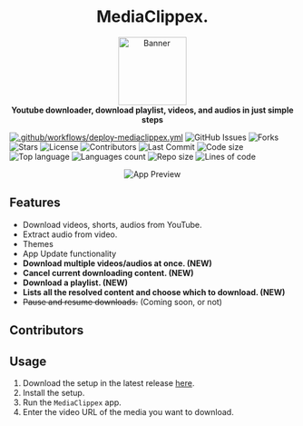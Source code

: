 <div style="text-align: center;">
  <h1>MediaClippex.</h1>
  <img src="https://raw.githubusercontent.com/pitzzahh/MediaClippex/main/MediaClippex/Resources/Icon.ico" alt="Banner" width="120" />
  <br>  
  <b>Youtube downloader, download playlist, videos, and audios in just simple steps</b>
</div>

[![.github/workflows/deploy-mediaclippex.yml](https://github.com/pitzzahh/MediaClippex/actions/workflows/deploy-mediaclippex.yml/badge.svg)](https://github.com/pitzzahh/MediaClippex/actions/workflows/deploy-mediaclippex.yml)
![GitHub Issues](https://img.shields.io/github/issues/pitzzahh/MediaClippex)
![Forks](https://img.shields.io/github/forks/pitzzahh/MediaClippex)
![Stars](https://img.shields.io/github/stars/pitzzahh/MediaClippex)
![License](https://img.shields.io/github/license/pitzzahh/MediaClippex)
![Contributors](https://img.shields.io/github/contributors/pitzzahh/MediaClippex)
![Last Commit](https://img.shields.io/github/last-commit/pitzzahh/MediaClippex)
![Code size](https://img.shields.io/github/languages/code-size/pitzzahh/MediaClippex)
![Top language](https://img.shields.io/github/languages/top/pitzzahh/MediaClippex)
![Languages count](https://img.shields.io/github/languages/count/pitzzahh/MediaClippex)
![Repo size](https://img.shields.io/github/repo-size/pitzzahh/MediaClippex)
![Lines of code](https://img.shields.io/tokei/lines/github/pitzzahh/MediaClippex?label=lines%20of%20code)

<div style="text-align: center;">
  <img src="preview.gif" alt="App Preview" />
</div>

## Features
- Download videos, shorts, audios from YouTube.
- Extract audio from video.
- Themes
- App Update functionality
- **Download multiple videos/audios at once. (NEW)**
- **Cancel current downloading content. (NEW)** 
- **Download a playlist. (NEW)**
- **Lists all the resolved content and choose which to download. (NEW)**
- ~~Pause and resume downloads.~~ (Coming soon, or not)

## Contributors

## Usage

1. Download the setup in the latest release [here](https://github.com/pitzzahh/MediaClippex/releases/latest).
2. Install the setup.
3. Run the `MediaClippex` app.
4. Enter the video URL of the media you want to download.
